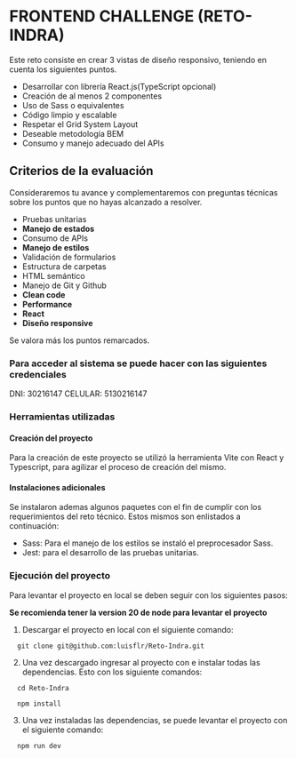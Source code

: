 # FRONTEND CHALLENGE (RETO-INDRA)

Este reto consiste en crear 3 vistas de diseño responsivo, teniendo en cuenta los siguientes puntos.

- Desarrollar con librería React.js(TypeScript opcional)
- Creación de al menos 2 componentes
- Uso de Sass o equivalentes
- Código limpio y escalable
- Respetar el Grid System Layout
- Deseable metodología BEM
- Consumo y manejo adecuado del APIs


## Criterios de la evaluación

Consideraremos tu avance y complementaremos con preguntas técnicas sobre los puntos que no hayas alcanzado a resolver.

- Pruebas unitarias
- **Manejo de estados**
- Consumo de APIs
- **Manejo de estilos**
- Validación de formularios
- Estructura de carpetas
- HTML semántico
- Manejo de Git y Github
- **Clean code**
- **Performance**
- **React**
- **Diseño responsive**

Se valora más los puntos remarcados.

### Para acceder al sistema se puede hacer con las siguientes credenciales
DNI: 30216147
CELULAR: 5130216147

### Herramientas utilizadas

#### Creación del proyecto
Para la creación de este proyecto se utilizó la herramienta Vite con React y Typescript, para agilizar el proceso de creación del mismo.

#### Instalaciones adicionales
Se instalaron ademas algunos paquetes con el fin de cumplir con los requerimientos del reto técnico. Estos mismos son enlistados a continuación:

- Sass: Para el manejo de los estilos se instaló el preprocesador Sass.
- Jest: para el desarrollo de las pruebas unitarias.


### Ejecución del proyecto
Para levantar el proyecto en local se deben seguir con los siguientes pasos:

**Se recomienda tener la version 20 de node para levantar el proyecto**

1. Descargar el proyecto en local con el siguiente comando: 
```
  git clone git@github.com:luisflr/Reto-Indra.git
```

2. Una vez descargado ingresar al proyecto con e instalar todas las dependencias. Esto con los siguiente comandos:
```
  cd Reto-Indra

  npm install
```

3. Una vez instaladas las dependencias, se puede levantar el proyecto con el siguiente comando:
```
  npm run dev
```